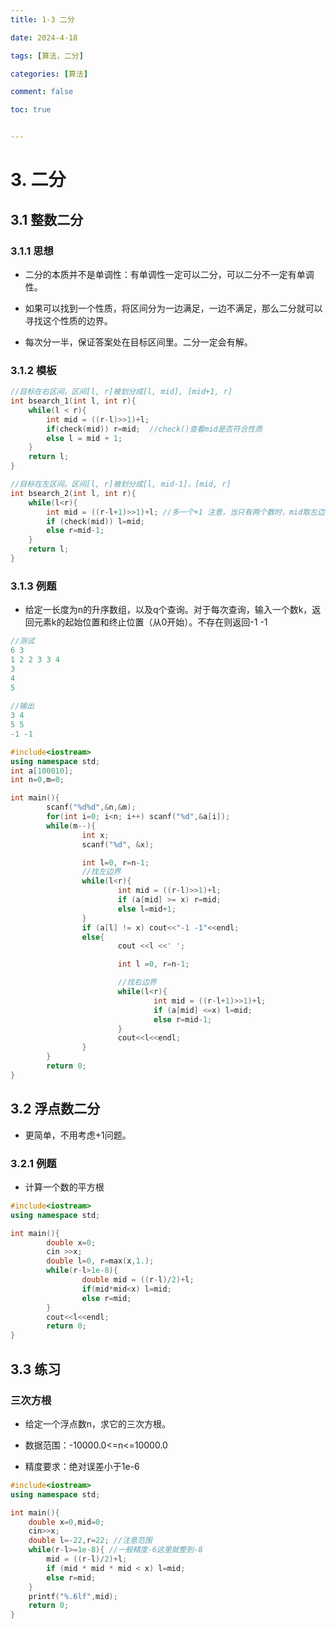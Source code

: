 ```yaml
---
title: 1-3 二分

date: 2024-4-18

tags: [算法，二分]

categories: [算法]

comment: false

toc: true


---
```


#  

<!--more-->

# 3. 二分

## 3.1 整数二分

### 3.1.1 思想

- 二分的本质并不是单调性：有单调性一定可以二分，可以二分不一定有单调性。

- 如果可以找到一个性质，将区间分为一边满足，一边不满足，那么二分就可以寻找这个性质的边界。

- 每次分一半，保证答案处在目标区间里。二分一定会有解。

### 3.1.2 模板

```c++
//目标在右区间。区间[l, r]被划分成[l, mid], [mid+1, r]
int bsearch_1(int l, int r){
    while(l < r){
        int mid = ((r-l)>>1)+l; 
        if(check(mid)) r=mid;  //check()查看mid是否符合性质
        else l = mid + 1;
    }
    return l;
}

//目标在左区间。区间[l, r]被划分成[l, mid-1]，[mid, r]
int bsearch_2(int l, int r){
    while(l<r){
        int mid = ((r-l+1)>>1)+l; //多一个+1 注意，当只有两个数时，mid取左边可能在更新l时会死循环
        if (check(mid)) l=mid;
        else r=mid-1;
    }
    return l;
}
```



### 3.1.3 例题

- 给定一长度为n的升序数组，以及q个查询。对于每次查询，输入一个数k，返回元素k的起始位置和终止位置（从0开始）。不存在则返回-1 -1

```c++
//测试
6 3
1 2 2 3 3 4
3
4
5
    
//输出
3 4
5 5
-1 -1
```

```c++
#include<iostream>
using namespace std;
int a[100010];
int n=0,m=0;

int main(){
        scanf("%d%d",&n,&m);
        for(int i=0; i<n; i++) scanf("%d",&a[i]);
        while(m--){
                int x;
                scanf("%d", &x);

                int l=0, r=n-1;
                //找左边界
                while(l<r){
                        int mid = ((r-l)>>1)+l;
                        if (a[mid] >= x) r=mid;
                        else l=mid+1;
                }
                if (a[l] != x) cout<<"-1 -1"<<endl;
                else{
                        cout <<l <<' ';

                        int l =0, r=n-1;

                        //找右边界
                        while(l<r){
                                int mid = ((r-l+1)>>1)+l;
                                if (a[mid] <=x) l=mid;
                                else r=mid-1;
                        }
                        cout<<l<<endl;
                }
        }
        return 0;
}
```

## 3.2 浮点数二分

- 更简单，不用考虑+1问题。

### 3.2.1 例题

- 计算一个数的平方根

```c++
#include<iostream>
using namespace std;

int main(){
        double x=0;
        cin >>x;
        double l=0, r=max(x,1.);
        while(r-l>1e-8){
                double mid = ((r-l)/2)+l;
                if(mid*mid<x) l=mid;
                else r=mid;
        }
        cout<<l<<endl;
        return 0;
}
```

## 3.3 练习

### 三次方根

- 给定一个浮点数n，求它的三次方根。

- 数据范围：-10000.0<=n<=10000.0

- 精度要求：绝对误差小于1e-6

```c++
#include<iostream>
using namespace std;

int main(){
	double x=0,mid=0;
	cin>>x;
	double l=-22,r=22; //注意范围
	while(r-l>=1e-8){ //一般精度-6这里就整到-8
		mid = ((r-l)/2)+l;
		if (mid * mid * mid < x) l=mid;
		else r=mid;
	}
	printf("%.6lf",mid);
	return 0;
}
```